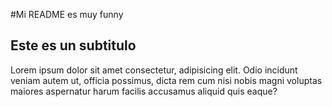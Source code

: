 #Mi README es muy funny

## Este es un subtitulo

Lorem ipsum dolor sit amet consectetur, adipisicing elit. Odio incidunt veniam autem ut, officia possimus, dicta rem cum nisi nobis magni voluptas maiores aspernatur harum facilis accusamus aliquid quis eaque?